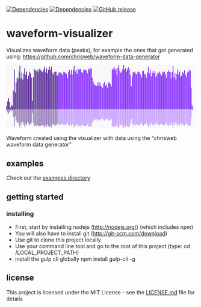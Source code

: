 [![Dependencies](https://david-dm.org/chrisweb/waveform-visualizer/status.svg)](https://david-dm.org/chrisweb/waveform-visualizer)
[![Dependencies](https://david-dm.org/chrisweb/waveform-visualizer/dev-status.png)](https://david-dm.org/chrisweb/waveform-visualizer)
[![GitHub release](https://img.shields.io/github/release/chrisweb/waveform-visualizer.svg)](https://github.com/chrisweb/waveform-visualizer/releases)

# waveform-visualizer

Visualizes waveform data (peaks), for example the ones that got generated using: <https://github.com/chrisweb/waveform-data-generator>

![audio waveform visualizer output: waveform image](/examples/simple-waveform/images/waveform.png)

Waveform created using the visualizer with data using the "chrisweb waveform data generator"

## examples

Check out the [examples directory](/examples/README.md)

## getting started

### installing

* First, start by installing nodejs (<http://nodejs.org/>) (which includes npm)
* You will also have to install git (<http://git-scm.com/download>)
* Use git to clone this project locally
* Use your command line tool and go to the root of this project (type: cd /LOCAL_PROJECT_PATH)
* install the gulp cli globally npm install gulp-cli -g

## license

This project is licensed under the MIT License - see the [LICENSE.md](LICENSE.md) file for details
